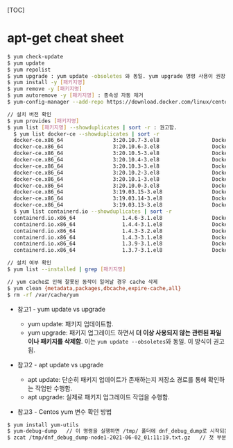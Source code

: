 [TOC]

# apt-get cheat sheet

```bash
$ yum check-update
$ yum update
$ yum repolist
$ yum upgrade : yum update -obsoletes 와 동일. yum upgrade 명령 사용이 권장됨. 
$ yum install -y [패키지명]
$ yum remove -y [패키지명]
$ yum autoremove -y [패키지명] : 종속성 자동 제거
$ yum-config-manager --add-repo https://download.docker.com/linux/centos/docker-ce.repo

// 설치 버전 확인 
$ yum provides [패키지명]
$ yum list [패키지명] --showduplicates | sort -r : 권고함.
  $ yum list docker-ce --showduplicates | sort -r
  docker-ce.x86_64                3:20.10.7-3.el8                 Docker-CE-Stable
  docker-ce.x86_64                3:20.10.6-3.el8                 Docker-CE-Stable
  docker-ce.x86_64                3:20.10.5-3.el8                 Docker-CE-Stable
  docker-ce.x86_64                3:20.10.4-3.el8                 Docker-CE-Stable
  docker-ce.x86_64                3:20.10.3-3.el8                 Docker-CE-Stable
  docker-ce.x86_64                3:20.10.2-3.el8                 Docker-CE-Stable
  docker-ce.x86_64                3:20.10.1-3.el8                 Docker-CE-Stable
  docker-ce.x86_64                3:20.10.0-3.el8                 Docker-CE-Stable
  docker-ce.x86_64                3:19.03.15-3.el8                Docker-CE-Stable
  docker-ce.x86_64                3:19.03.14-3.el8                Docker-CE-Stable
  docker-ce.x86_64                3:19.03.13-3.el8                Docker-CE-Stable
  $ yum list containerd.io --showduplicates | sort -r
  containerd.io.x86_64               1.4.6-3.1.el8                Docker-CE-Stable
  containerd.io.x86_64               1.4.4-3.1.el8                Docker-CE-Stable
  containerd.io.x86_64               1.4.3-3.2.el8                Docker-CE-Stable
  containerd.io.x86_64               1.4.3-3.1.el8                Docker-CE-Stable
  containerd.io.x86_64               1.3.9-3.1.el8                Docker-CE-Stable
  containerd.io.x86_64               1.3.7-3.1.el8                Docker-CE-Stable

// 설치 여부 확인 
$ yum list --installed | grep [패키지명]

// yum cache로 인해 잘못된 동작이 일어날 경우 cache 삭제
$ yum clean {metadata,packages,dbcache,expire-cache,all}
$ rm -rf /var/cache/yum
```

 * 참고1 - yum update vs upgrade
   - yum update: 패키지 업데이트함.
   - yum upgrade: 패키지 업그레이드 하면서 **더 이상 사용되지 않는 관련된 파일이나 패키지를 삭제함**. 이는 `yum update --obsoletes`와 동일. 이 방식이 권고됨.
      
 * 참고2 - apt update vs upgrade
   - apt update: 단순히 패키지 업데이트가 존재하는지 저장소 경로를 통해 확인하는 작업만 수행함.
   - apt upgrade: 실제로 패키지 업그레이드 작업을 수행함.
   
 * 참고3 - Centos yum 변수 확인 방법
```bash
$ yum install yum-utils
$ yum-debug-dump   // 이 명령을 실행하면 /tmp/ 폴더에 dnf_debug_dump로 시작되는 gz파일이 생성됨
$ zcat /tmp/dnf_debug_dump-node1-2021-06-02_01:11:19.txt.gz   // 첫 부분에서 yum 변수값을 확인할 수 있음.
```   